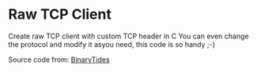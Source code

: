 # Raw TCP Client

Create raw TCP client with custom TCP header in C
You can even change the protocol and modify it asyou need, this code is so handy ;-)

Source code from: <a href="https://www.binarytides.com">BinaryTides</a>
